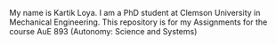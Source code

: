 My name is Kartik Loya. I am a PhD student at Clemson University in Mechanical Engineering. This repository is for my Assignments for the course AuE 893 (Autonomy: Science and Systems)


